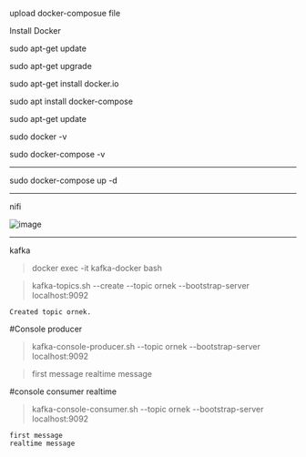 upload docker-composue file

Install Docker

sudo apt-get update

sudo apt-get upgrade

sudo apt-get install docker.io

sudo apt install docker-compose

sudo apt-get update

sudo docker -v

sudo docker-compose -v

---

sudo docker-compose up -d

----
nifi

![image](https://user-images.githubusercontent.com/44902732/228493799-b39ceab1-178c-4220-afa2-cfd7e2fe8183.png)


----
kafka



>docker exec -it kafka-docker bash

>kafka-topics.sh --create --topic ornek --bootstrap-server localhost:9092
    
    Created topic ornek.




#Console producer

>kafka-console-producer.sh --topic ornek --bootstrap-server localhost:9092

>first message
>realtime message



#console consumer realtime

>kafka-console-consumer.sh --topic ornek --bootstrap-server localhost:9092
    
    first message
    realtime message
